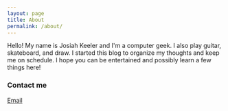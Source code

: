 ```yaml
---
layout: page
title: About
permalink: /about/
---
```


Hello! My name is Josiah Keeler and I'm a computer geek. I also play guitar, skateboard, and draw. I started this blog to organize my thoughts and keep me on schedule. I hope you can be entertained and possibly learn a few things here!

### Contact me

[Email](mailto:josiahkeeler@gmail.com)
